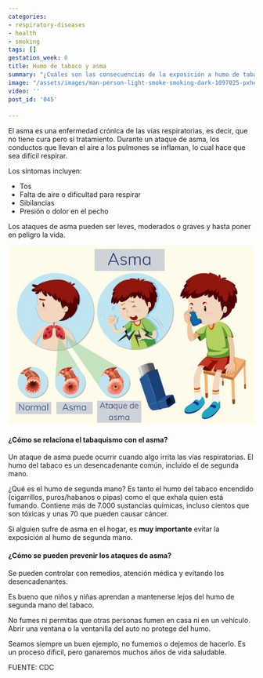 ```yaml
---
categories:
- respiratory-diseases
- health
- smoking
tags: []
gestation_week: 0
title: Humo de tabaco y asma
summary: "¿Cuáles son las consecuencias de la exposición a humo de tabaco?"
image: "/assets/images/man-person-light-smoke-smoking-dark-1097025-pxhere-com.jpg"
video: ''
post_id: '045'

---
```

El asma es una enfermedad crónica de las vías respiratorias, es decir, que no tiene cura pero sí tratamiento. Durante un ataque de asma, los conductos que llevan el aire a los pulmones se inflaman, lo cual hace que sea difícil respirar.

Los síntomas incluyen:

* Tos
* Falta de aire o dificultad para respirar
* Sibilancias
* Presión o dolor en el pecho

Los ataques de asma pueden ser leves, moderados o graves y hasta poner en peligro la vida.

![](/assets/images/representacion-ataque-asma.jpg)

#### ¿Cómo se relaciona el tabaquismo con el asma?

Un ataque de asma puede ocurrir cuando algo irrita las vías respiratorias. El humo del tabaco es un desencadenante común, incluido el de segunda mano.

¿Qué es el humo de segunda mano? Es tanto el humo del tabaco encendido (cigarrillos, puros/habanos o pipas) como el que exhala quien está fumando. Contiene más de 7.000 sustancias químicas, incluso cientos que son tóxicas y unas 70 que pueden causar cáncer.

Si alguien sufre de asma en el hogar, es **muy importante** evitar la exposición al humo de segunda mano.

#### ¿Cómo se pueden prevenir los ataques de asma?

Se pueden controlar con remedios, atención médica y evitando los desencadenantes.

Es bueno que niños y niñas aprendan a  mantenerse lejos del humo de segunda mano del tabaco.

No fumes ni permitas que otras personas fumen en casa ni en un vehículo. Abrir una ventana o la ventanilla del auto no protege del humo.

Seamos siempre un buen ejemplo, no fumemos o dejemos de hacerlo. Es un proceso díficil, pero ganaremos muchos años de vida saludable.

FUENTE: CDC